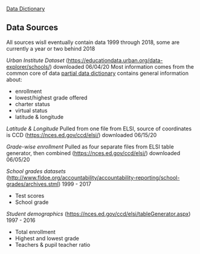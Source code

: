 
[Data Dictionary](https://docs.google.com/spreadsheets/d/1w-w7T3FAB0RLbvLk99KsqqPeYc_2AcSK3gtDrOsGLI0/edit#gid=188439690)

## Data Sources
All sources wisll eventually contain data 1999 through 2018, some are currently a year or two behind 2018

*Urban Institute Dataset*
(https://educationdata.urban.org/data-explorer/schools/) downloaded 06/04/20 
Most information comes from the common core of data [partial data dictionary](https://nces.ed.gov/ccd/psadd.asp)
contains general information about:
- enrollment
- lowest/highest grade offered
- charter status
- virtual status
- latitude & longitude

*Latitude & Longitude*
Pulled from one file from ELSI, source of coordinates is CCD
(https://nces.ed.gov/ccd/elsi/) downloaded 06/15/20

*Grade-wise enrollment* 
Pulled as four separate files from ELSI table generator, then combined 
(https://nces.ed.gov/ccd/elsi/) downloaded 06/05/20

*School grades datasets*
(http://www.fldoe.org/accountability/accountability-reporting/school-grades/archives.stml)
1999 - 2017
- Test scores
- School grade

*Student demographics*
(https://nces.ed.gov/ccd/elsi/tableGenerator.aspx)
1997 - 2016
- Total enrollment
- Highest and lowest grade
- Teachers & pupil teacher ratio
